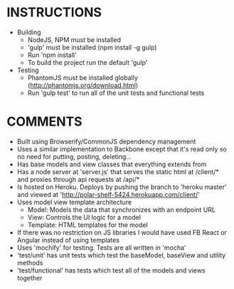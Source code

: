 INSTRUCTIONS
================

- Building
    - NodeJS, NPM must be installed
    - 'gulp' must be installed (npm install -g gulp)
    - Run 'npm install'
    - To build the project run the default 'gulp'
- Testing
    - PhantomJS must be installed globally (http://phantomjs.org/download.html)
    - Run 'gulp test' to run all of the unit tests and functional tests

COMMENTS
================
- Built using Browserify/CommonJS dependency management
- Uses a similar implementation to Backbone except that it's read only so no need for putting, posting, deleting...
- Has base models and view classes that everything extends from
- Has a node server at 'server.js' that serves the static html at /client/* and proxies through api requests at /api/*
- Is hosted on Heroku. Deploys by pushing the branch to 'heroku master' and viewed at 'http://polar-shelf-5424.herokuapp.com/client/'
- Uses model view template architecture
    - Model:    Models the data that synchronizes with an endpoint URL
    - View:     Controls the UI logic for a model
    - Template: HTML templates for the model
- If there was no restriction on JS libraries I would have used FB React or Angular instead of using templates
- Uses 'mochify' for testing. Tests are all written in 'mocha'
- 'test/unit' has unit tests which test the baseModel, baseView and utility methods
- 'test/functional' has tests which test all of the models and views together

